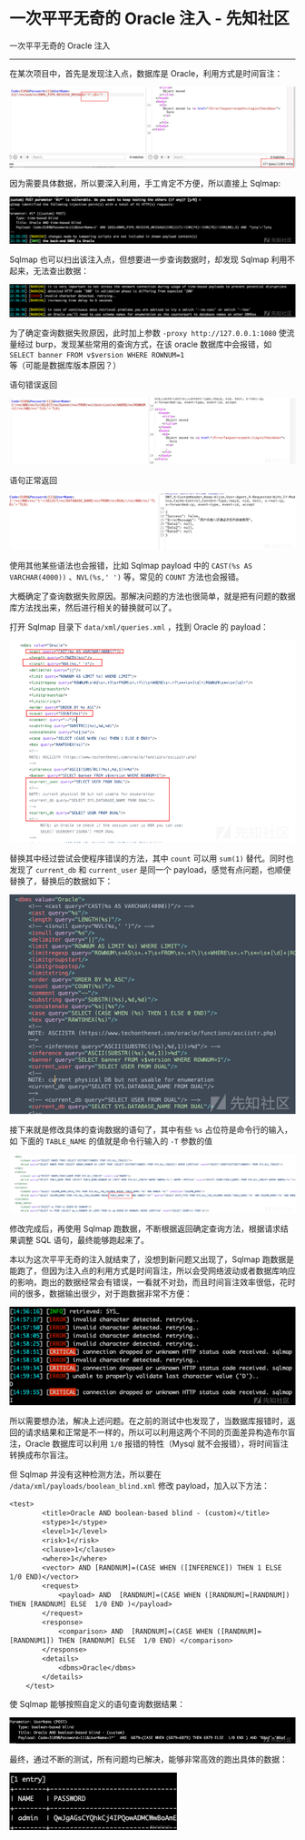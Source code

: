 

# 一次平平无奇的 Oracle 注入 - 先知社区

一次平平无奇的 Oracle 注入

- - -

在某次项目中，首先是发现注入点，数据库是 Oracle，利用方式是时间盲注：

[![](assets/1708919688-efb7d0aff9feb5f2ef6f3ac0e2976b4c.png)](https://xzfile.aliyuncs.com/media/upload/picture/20240219140608-f8fe7320-ceec-1.png)

因为需要具体数据，所以要深入利用，手工肯定不方便，所以直接上 Sqlmap:

[![](assets/1708919688-958ef6fb0d5e6a780df5a46ac1cde761.png)](https://xzfile.aliyuncs.com/media/upload/picture/20240219140841-543ea26e-ceed-1.png)

Sqlmap 也可以扫出该注入点，但想要进一步查询数据时，却发现 Sqlmap 利用不起来，无法查出数据：

[![](assets/1708919688-05ceb358977bdeeb00a49fe6573c52d3.png)](https://xzfile.aliyuncs.com/media/upload/picture/20240219141050-a15c2a9e-ceed-1.png)

为了确定查询数据失败原因，此时加上参数 `-proxy http://127.0.0.1:1080` 使流量经过 burp，发现某些常用的查询方式，在该 oracle 数据库中会报错，如 `SELECT banner FROM v$version WHERE ROWNUM=1` 等（可能是数据库版本原因？）

语句错误返回

[![](assets/1708919688-0cd68ea078f6a700c83f678f10f6f6af.png)](https://xzfile.aliyuncs.com/media/upload/picture/20240219141307-f3178658-ceed-1.png)

语句正常返回

[![](assets/1708919688-43eedf9246e06364a713e6fc526969ba.png)](https://xzfile.aliyuncs.com/media/upload/picture/20240219141320-facff196-ceed-1.png)

使用其他某些语法也会报错，比如 Sqlmap payload 中的 `CAST(%s AS VARCHAR(4000))` 、`NVL(%s,' ')` 等，常见的 `COUNT` 方法也会报错。

大概确定了查询数据失败原因。那解决问题的方法也很简单，就是把有问题的数据库方法找出来，然后进行相关的替换就可以了。

打开 Sqlmap 目录下 `data/xml/queries.xml` ，找到 Oracle 的 payload：

[![](assets/1708919688-3f20b1140267abeedea155505cfdbd07.png)](https://xzfile.aliyuncs.com/media/upload/picture/20240219141626-69e932c2-ceee-1.png)

替换其中经过尝试会使程序错误的方法，其中 `count` 可以用 `sum(1)` 替代。同时也发现了 `current_db` 和 `current_user` 是同一个 payload，感觉有点问题，也顺便替换了，替换后的数据如下：

[![](assets/1708919688-9d30630e33b07457873e7b479b114c84.png)](https://xzfile.aliyuncs.com/media/upload/picture/20240219141726-8d2eb996-ceee-1.png)

接下来就是修改具体的查询数据的语句了，其中有些 `%s` 占位符是命令行的输入，如 下面的 `TABLE_NAME` 的值就是命令行输入的 `-T` 参数的值

[![](assets/1708919688-6b76e9037549088e2e12ec0627148955.png)](https://xzfile.aliyuncs.com/media/upload/picture/20240219141903-c7633f92-ceee-1.png)

修改完成后，再使用 Sqlmap 跑数据，不断根据返回确定查询方法，根据请求结果调整 SQL 语句，最终能够跑起来了。

本以为这次平平无奇的注入就结束了，没想到新问题又出现了，Sqlmap 跑数据是能跑了，但因为注入点的利用方式是时间盲注，所以会受网络波动或者数据库响应的影响，跑出的数据经常会有错误，一看就不对劲，而且时间盲注效率很低，花时间的很多，数据输出很少，对于跑数据非常不方便：

[![](assets/1708919688-647eb0757373013aae0d5fa1a51d5f1a.png)](https://xzfile.aliyuncs.com/media/upload/picture/20240219142555-bcfc6078-ceef-1.png)

所以需要想办法，解决上述问题。在之前的测试中也发现了，当数据库报错时，返回的请求结果和正常是不一样的，所以可以利用这两个不同的页面差异构造布尔盲注，Oracle 数据库可以利用 `1/0` 报错的特性（Mysql 就不会报错），将时间盲注转换成布尔盲注。

但 Sqlmap 并没有这种检测方法，所以要在 `/data/xml/payloads/boolean_blind.xml` 修改 payload，加入以下方法：

```plain
<test>
        <title>Oracle AND boolean-based blind - (custom)</title>
        <stype>1</stype>
        <level>1</level>
        <risk>1</risk>
        <clause>1</clause>
        <where>1</where>
        <vector> AND [RANDNUM]=(CASE WHEN ([INFERENCE]) THEN 1 ELSE 1/0 END)</vector>
        <request>
            <payload> AND  [RANDNUM]=(CASE WHEN ([RANDNUM]=[RANDNUM]) THEN [RANDNUM] ELSE  1/0 END )</payload>
        </request>
        <response> 
            <comparison> AND  [RANDNUM]=(CASE WHEN ([RANDNUM]=[RANDNUM1]) THEN [RANDNUM] ELSE  1/0 END) </comparison>
        </response>
        <details>
            <dbms>Oracle</dbms>
        </details>
    </test>
```

使 Sqlmap 能够按照自定义的语句查询数据结果：

[![](assets/1708919688-3d6a04f8d9f8f98648b6e1a0dbb0e724.png)](https://xzfile.aliyuncs.com/media/upload/picture/20240219143039-65c9e1c6-cef0-1.png)

最终，通过不断的测试，所有问题均已解决，能够非常高效的跑出具体的数据：

[![](assets/1708919688-a9dbdeeb5a711a63befbdd93272e0875.png)](https://xzfile.aliyuncs.com/media/upload/picture/20240219143206-99b5cfc2-cef0-1.png)
